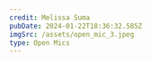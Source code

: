 ```yaml
---
credit: Melissa Suma
pubDate: 2024-01-22T18:36:32.585Z
imgSrc: /assets/open_mic_3.jpeg
type: Open Mics
---
```

